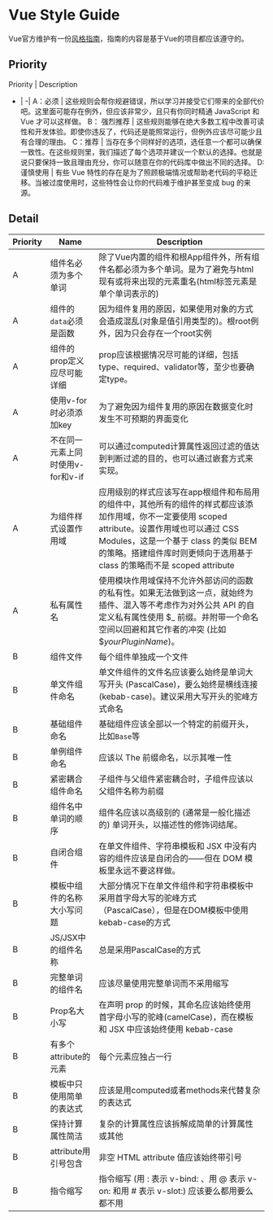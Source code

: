 # Vue Style Guide

Vue官方维护有一份[风格指南](https://vuejs.org/v2/style-guide)，指南的内容是基于Vue的项目都应该遵守的。

## Priority

Priority | Description
- | -|
A：必须 | 这些规则会帮你规避错误，所以学习并接受它们带来的全部代价吧。这里面可能存在例外，但应该非常少，且只有你同时精通 JavaScript 和 Vue 才可以这样做。
B： 强烈推荐 | 这些规则能够在绝大多数工程中改善可读性和开发体验。即使你违反了，代码还是能照常运行，但例外应该尽可能少且有合理的理由。
C：推荐 | 当存在多个同样好的选项，选任意一个都可以确保一致性。在这些规则里，我们描述了每个选项并建议一个默认的选择。也就是说只要保持一致且理由充分，你可以随意在你的代码库中做出不同的选择。
D: 谨慎使用 | 有些 Vue 特性的存在是为了照顾极端情况或帮助老代码的平稳迁移。当被过度使用时，这些特性会让你的代码难于维护甚至变成 bug 的来源。

## Detail

Priority | Name | Description
-| -| -|
A | 组件名必须为多个单词 | 除了Vue内置的组件和根App组件外，所有组件名都必须为多个单词。是为了避免与html现有或将来出现的元素重名(html标签元素是单个单词表示的)
A | 组件的`data`必须是函数 | 因为组件复用的原因，如果使用对象的方式会造成混乱(对象是值引用类型的)。根root例外，因为只会存在一个root实例
A | 组件的prop定义应尽可能详细 | prop应该根据情况尽可能的详细，包括type、required、validator等，至少也要确定type。
A | 使用v-for时必须添加key | 为了避免因为组件复用的原因在数据变化时发生不可预期的界面变化
A | 不在同一元素上同时使用v-for和v-if | 可以通过computed计算属性返回过滤的值达到判断过滤的目的，也可以通过嵌套方式来实现。
A | 为组件样式设置作用域 | 应用级别的样式应该写在app根组件和布局用的组件中，其他所有的组件的样式都应该添加作用域，你不一定要使用 scoped attribute。设置作用域也可以通过 CSS Modules，这是一个基于 class 的类似 BEM 的策略。搭建组件库时则更倾向于选用基于 class 的策略而不是 scoped attribute
A | 私有属性名 | 使用模块作用域保持不允许外部访问的函数的私有性。如果无法做到这一点，就始终为插件、混入等不考虑作为对外公共 API 的自定义私有属性使用 $_ 前缀。并附带一个命名空间以回避和其它作者的冲突 (比如 $_yourPluginName_)。
B | 组件文件 | 每个组件单独成一个文件
B | 单文件组件命名 | 单文件组件的文件名应该要么始终是单词大写开头 (PascalCase)，要么始终是横线连接 (kebab-case)。建议采用大写开头的驼峰方式命名
B | 基础组件命名 | 基础组件应该全部以一个特定的前缀开头，比如`Base`等
B | 单例组件命名 | 应该以 The 前缀命名，以示其唯一性
B | 紧密耦合组件命名 | 子组件与父组件紧密耦合时，子组件应该以父组件名称为前缀
B | 组件名中单词的顺序 | 组件名应该以高级别的 (通常是一般化描述的) 单词开头，以描述性的修饰词结尾。
B | 自闭合组件 | 在单文件组件、字符串模板和 JSX 中没有内容的组件应该是自闭合的——但在 DOM 模板里永远不要这样做。
B | 模板中组件的名称大小写问题 | 大部分情况下在单文件组件和字符串模板中采用首字母大写的驼峰方式（PascalCase），但是在DOM模板中使用kebab-case的方式
B | JS/JSX中的组件名称 | 总是采用PascalCase的方式
B | 完整单词的组件名 | 应该尽量使用完整单词而不采用缩写
B | Prop名大小写 | 在声明 prop 的时候，其命名应该始终使用 首字母小写的驼峰(camelCase)，而在模板和 JSX 中应该始终使用 kebab-case
B | 有多个attribute的元素 | 每个元素应独占一行
B | 模板中只使用简单的表达式 | 应该是用computed或者methods来代替复杂的表达式
B | 保持计算属性简洁 | 复杂的计算属性应该拆解成简单的计算属性或其他
B | attribute用引号包含 | 非空 HTML attribute 值应该始终带引号
B | 指令缩写 | 指令缩写 (用 : 表示 v-bind: 、用 @ 表示 v-on: 和用 # 表示 v-slot:) 应该要么都用要么都不用